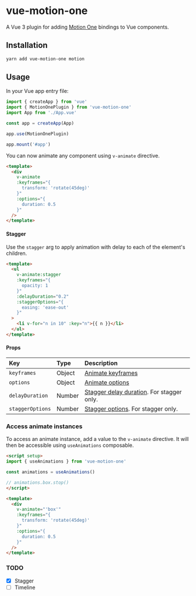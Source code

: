 # vue-motion-one

A Vue 3 plugin for adding [Motion One](https://motion.dev/) bindings to Vue components.

## Installation

```sh
yarn add vue-motion-one motion
```

## Usage

In your Vue app entry file:

```ts
import { createApp } from 'vue'
import { MotionOnePlugin } from 'vue-motion-one'
import App from './App.vue'

const app = createApp(App)

app.use(MotionOnePlugin)

app.mount('#app')
```

You can now animate any component using `v-animate` directive.

```html
<template>
  <div
    v-animate
    :keyframes="{
      transform: 'rotate(45deg)'
    }"
    :options="{
      duration: 0.5
    }"
  />
</template>
```

#### Stagger

Use the `stagger` arg to apply animation with delay to each of the element's children.

```html
<template>
  <ul
    v-animate:stagger
    :keyframes="{
      opacity: 1
    }"
    :delayDuration="0.2"
    :staggerOptions="{
      easing: 'ease-out'
    }"
  >
    <li v-for="n in 10" :key="n">{{ n }}</li>
  </ul>
</template>
```

#### Props

| Key | Type | Description |
| :----- | :-------- | :---------- |
| `keyframes` | Object | [Animate keyframes](https://motion.dev/dom/animate#keyframes) |
| `options` | Object | [Animate options](https://motion.dev/dom/animate#options) |
| `delayDuration` | Number | [Stagger delay duration](https://motion.dev/dom/stagger). For stagger only. |
| `staggerOptions` | Number | [Stagger options](https://motion.dev/dom/stagger#options). For stagger only. |

### Access animate instances

To access an animate instance, add a value to the `v-animate` directive. It will then be accessible using `useAnimations` composable.

```html
<script setup>
import { useAnimations } from 'vue-motion-one'

const animations = useAnimations()

// animations.box.stop()
</script>

<template>
  <div
    v-animate="'box'"
    :keyframes="{
      transform: 'rotate(45deg)'
    }"
    :options="{
      duration: 0.5
    }"
  />
</template>
```

### TODO
- [x] Stagger
- [ ] Timeline